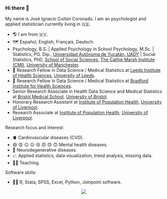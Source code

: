 ### Hi there 👋

My name is José Ignacio Cuitún Coronado. I am an psychologist and applied statistician currently living in :uk:.

- :earth_americas: I am from :mexico:.
- :world_map: Español, English, Français, Deutsch.
- Psychology, B.S. | Applied Psychology in School Psychology, M.Sc. | Statistics, PG. Dip., [Universidad Autónoma de Yucatán, UADY](https://uady.mx/) | Social Statistics, PhD, [School of Social Sciences](https://www.socialsciences.manchester.ac.uk/), [The Cathie Marsh Institute (CMI)](https://www.cmi.manchester.ac.uk/), [University of Manchester](https://www.manchester.ac.uk/).
- :round_pushpin: Research Fellow in Data Science / Medical Statistics at [Leeds Institute of Health Sciences](https://medicinehealth.leeds.ac.uk/leeds-institute-health-sciences), [University of Leeds](https://www.leeds.ac.uk/).
- :round_pushpin: Research Fellow in Data Science / Medical Statistics at [Bradford Institute for Health Sciences](https://medicinehealth.leeds.ac.uk/leeds-institute-health-sciences).
- Senior Research Associate in Health Data Science and Medical Statistics at [Bristol Medical School](http://www.bristol.ac.uk/medical-school/), [University of Bristol](https://www.bristol.ac.uk/).
- Honorary Research Assistant at [Institute of Population Health](https://www.liverpool.ac.uk/population-health/), [University of Liverpool](https://www.liverpool.ac.uk/).
- Research Associate at [Institute of Population Health](https://www.liverpool.ac.uk/population-health/), [University of Liverpool](https://www.liverpool.ac.uk/).

Research focus and interest:
- :anatomical_heart: Cardiovascular diseases (CVD).
- :smile: :rage: :neutral_face: :confounded: :cry: :disappointed: :sweat: :upside_down_face: Mental health diseases.
- :brain: Neurodegenerative diseases.
- :chart_with_upwards_trend: Applied statistics, data visualization, trend analysis, missing data.
- :man_teacher: Teaching.

Software skills:
- :man_technologist: R, Stata, SPSS, Excel, Python, Joinpoint software.

<p align="center">
  <a href="https://skillicons.dev">
    <img src="https://skillicons.dev/icons?i=r,vscode,py" />
  </a>
</p>


<!--
<p align="center">
<img src="https://github-readme-stats.vercel.app/api/top-langs?username=josephignace&layout=compact"/>
  <img src="https://github-readme-streak-stats.herokuapp.com/?user=zluvsand"/>
<img src="https://github-readme-stats.vercel.app/api?username=josephignace&show_icons=true"/>
-->
<!--
[![My Skills](https://skills.thijs.gg/icons?i=r,py,vscode&theme=dark)](https://skills.thijs.gg)
-->
<!--
**josephignace/josephignace** is a ✨ _special_ ✨ repository because its `README.md` (this file) appears on your GitHub profile.

Here are some ideas to get you started:

- 🔭 I’m currently working on ...
- 🌱 I’m currently learning ...
- 👯 I’m looking to collaborate on ...
- 🤔 I’m looking for help with ...
- 💬 Ask me about ...
- 📫 How to reach me: ...
- 😄 Pronouns: ...
- ⚡ Fun fact: ...
- Links: https://github.com/tandpfun/skill-icons?ref=reactjsexample.com#icons-list
- https://github.com/tandpfun/skill-icons#icons-list
https://github.com/ikatyang/emoji-cheat-sheet/blob/master/README.md#smileys--emotion
https://github.com/ikatyang/emoji-cheat-sheet/blob/master/README.md
https://towardsdatascience.com/enrich-your-github-profile-with-these-tips-272fa1eafe05
-->
